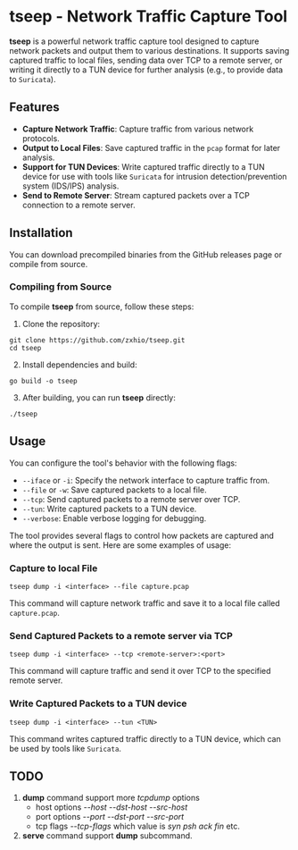 # tseep - Network Traffic Capture Tool

**tseep** is a powerful network traffic capture tool designed to capture network packets and output them to various destinations. It supports saving captured traffic to local files, sending data over TCP to a remote server, or writing it directly to a TUN device for further analysis (e.g., to provide data to `Suricata`).

## Features

- **Capture Network Traffic**: Capture traffic from various network protocols.
- **Output to Local Files**: Save captured traffic in the `pcap` format for later analysis.
- **Support for TUN Devices**: Write captured traffic directly to a TUN device for use with tools like `Suricata` for intrusion detection/prevention system (IDS/IPS) analysis.
- **Send to Remote Server**: Stream captured packets over a TCP connection to a remote server.

## Installation

You can download precompiled binaries from the GitHub releases page or compile from source.

### Compiling from Source

To compile **tseep** from source, follow these steps:

1. Clone the repository:
```shell
git clone https://github.com/zxhio/tseep.git
cd tseep
```

2. Install dependencies and build:

```shell
go build -o tseep
```

3. After building, you can run **tseep** directly:

```shell
./tseep
```

## Usage

You can configure the tool's behavior with the following flags:

- `--iface` or `-i`: Specify the network interface to capture traffic from.
- `--file` or `-w`: Save captured packets to a local file.
- `--tcp`: Send captured packets to a remote server over TCP.
- `--tun`: Write captured packets to a TUN device.
- `--verbose`: Enable verbose logging for debugging.

The tool provides several flags to control how packets are captured and where the output is sent. Here are some examples of usage:

### Capture to local File

```shell
tseep dump -i <interface> --file capture.pcap
```

This command will capture network traffic and save it to a local file called `capture.pcap`.

### Send Captured Packets to a remote server via TCP

```shell
tseep dump -i <interface> --tcp <remote-server>:<port>
```

This command will capture traffic and send it over TCP to the specified remote server.

### Write Captured Packets to a TUN device

```shell
tseep dump -i <interface> --tun <TUN>
```

This command writes captured traffic directly to a TUN device, which can be used by tools like `Suricata`.

## TODO
1. **dump** command support more *tcpdump* options
    - host options *--host* *--dst-host* *--src-host*
    - port options *--port* *--dst-port* *--src-port*
    - tcp flags *--tcp-flags* which value is *syn* *psh* *ack* *fin* etc.
2. **serve** command support **dump** subcommand.